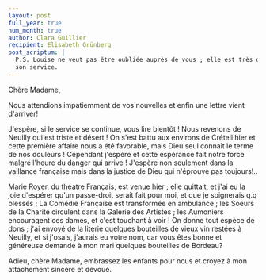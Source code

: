 ```yaml
---
layout: post
full_year: true
num_month: true
author: Clara Guillier
recipient: Elisabeth Grünberg
post_scriptum: |
  P.S. Louise ne veut pas être oubliée auprès de vous ; elle est très dévouée dans
  son service.
---
```


Chère Madame,

Nous attendions impatiemment de vos nouvelles et enfin une lettre vient
d'arriver!

J'espère, si le service se continue, vous lire bientôt ! Nous revenons de
Neuilly qui est triste et désert ! On s'est battu aux environs de Créteil hier
et cette première affaire nous a été favorable, mais Dieu seul connaît le terme
de nos douleurs ! Cependant j'espère et cette espérance fait notre force malgré
l'heure du danger qui arrive ! J'espère non seulement dans la vaillance
française mais dans la justice de Dieu qui n'éprouve pas toujours!..

Marie Royer, du théatre Français, est venue hier ; elle quittait, et j'ai eu la
joie d'espérer qu'un passe-droit serait fait pour moi, et que je soignerais q.q
blessés ; La Comédie Française est transformée en ambulance ; les Soeurs de la
Charité circulent dans la Galerie des Artistes ; les Aumoniers encouragent ces
dames, et c'est touchant à voir ! On donne tout espèce de dons ; j'ai envoyé de
la literie quelques bouteilles de vieux vin restées à Neuilly, et si j'osais,
j'aurais eu votre nom, car vous êtes bonne et généreuse demandé à mon mari
quelques bouteilles de Bordeau?

Adieu, chère Madame, embrassez les enfants pour nous et croyez à mon
attachement sincère et dévoué.
